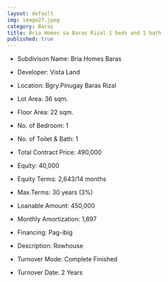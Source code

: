 ```yaml
---
layout: default
img: image27.jpeg
category: Baras
title: Bria Homes sa Baras Rizal 1 beds and 1 bath
published: true
---
```




- Subdivison Name: Bria Homes Baras 
- Developer: Vista Land
- Location: Bgry.Pinugay Baras Rizal
- Lot Area: 36 sqm.
- Floor Area: 22 sqm.
- No. of Bedroom: 1
- No. of Toilet & Bath: 1

- Total Contract Price: 490,000
- Equity: 40,000
- Equity Terms: 2,643/14 months
- Max.Terms: 30 years (3%)
- Loanable Amount: 450,000
- Monthly Amortization: 1,897

- Financing: Pag-ibig
- Description: Rowhouse
- Turnover Mode: Complete Finished
- Turnover Date:	2 Years


